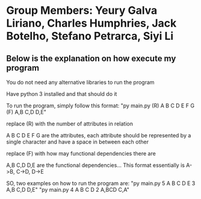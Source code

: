 # Group Members: Yeury Galva Liriano, Charles Humphries, Jack Botelho, Stefano Petrarca, Siyi Li

## Below is the explanation on how execute my program

You do not need any alternative libraries to run the program

Have python 3 installed and that should do it

To run the program, simply follow this format: "py main.py (R) A B C D E F G (F) A,B C,D D,E"

replace (R) with the number of attributes in relation

A B C D E F G are the attributes, each attribute should be represented by a single character and have a space in between each other

replace (F) with how may functional dependencies there are

A,B C,D D,E are the functional dependencies... This format essentially is A->B, C->D, D->E

SO, two examples on how to run the program are:
        "py main.py 5 A B C D E 3 A,B C,D D,E"
        "py main.py 4 A B C D 2 A,BCD C,A"
        

